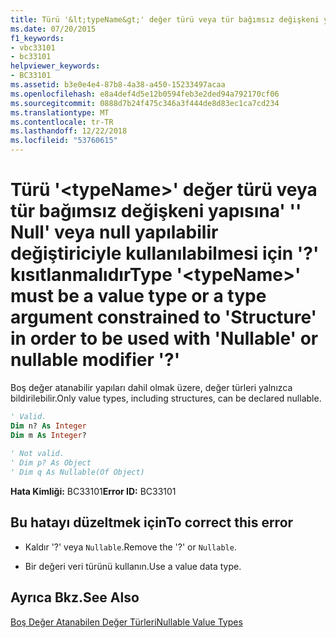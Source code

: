 ```yaml
---
title: Türü '&lt;typeName&gt;' değer türü veya tür bağımsız değişkeni yapısına' '' Null' veya null yapılabilir değiştiriciyle kullanılabilmesi için '?' kısıtlanmalıdır
ms.date: 07/20/2015
f1_keywords:
- vbc33101
- bc33101
helpviewer_keywords:
- BC33101
ms.assetid: b3e0e4e4-87b8-4a38-a450-15233497acaa
ms.openlocfilehash: e8a4def4d5e12b0594feb3e2ded94a792170cf06
ms.sourcegitcommit: 0888d7b24f475c346a3f444de8d83ec1ca7cd234
ms.translationtype: MT
ms.contentlocale: tr-TR
ms.lasthandoff: 12/22/2018
ms.locfileid: "53760615"
---
```

# <a name="type-lttypenamegt-must-be-a-value-type-or-a-type-argument-constrained-to-structure-in-order-to-be-used-with-nullable-or-nullable-modifier-"></a><span data-ttu-id="eaa2f-102">Türü '&lt;typeName&gt;' değer türü veya tür bağımsız değişkeni yapısına' '' Null' veya null yapılabilir değiştiriciyle kullanılabilmesi için '?' kısıtlanmalıdır</span><span class="sxs-lookup"><span data-stu-id="eaa2f-102">Type '&lt;typeName&gt;' must be a value type or a type argument constrained to 'Structure' in order to be used with 'Nullable' or nullable modifier '?'</span></span>
<span data-ttu-id="eaa2f-103">Boş değer atanabilir yapıları dahil olmak üzere, değer türleri yalnızca bildirilebilir.</span><span class="sxs-lookup"><span data-stu-id="eaa2f-103">Only value types, including structures, can be declared nullable.</span></span>  
  
```vb  
' Valid.  
Dim n? As Integer  
Dim m As Integer?  
  
' Not valid.  
' Dim p? As Object  
' Dim q As Nullable(Of Object)  
```  
  
 <span data-ttu-id="eaa2f-104">**Hata Kimliği:** BC33101</span><span class="sxs-lookup"><span data-stu-id="eaa2f-104">**Error ID:** BC33101</span></span>  
  
## <a name="to-correct-this-error"></a><span data-ttu-id="eaa2f-105">Bu hatayı düzeltmek için</span><span class="sxs-lookup"><span data-stu-id="eaa2f-105">To correct this error</span></span>  
  
-   <span data-ttu-id="eaa2f-106">Kaldır '?' veya `Nullable`.</span><span class="sxs-lookup"><span data-stu-id="eaa2f-106">Remove the '?' or `Nullable`.</span></span>  
  
-   <span data-ttu-id="eaa2f-107">Bir değeri veri türünü kullanın.</span><span class="sxs-lookup"><span data-stu-id="eaa2f-107">Use a value data type.</span></span>  
  
## <a name="see-also"></a><span data-ttu-id="eaa2f-108">Ayrıca Bkz.</span><span class="sxs-lookup"><span data-stu-id="eaa2f-108">See Also</span></span>  
 [<span data-ttu-id="eaa2f-109">Boş Değer Atanabilen Değer Türleri</span><span class="sxs-lookup"><span data-stu-id="eaa2f-109">Nullable Value Types</span></span>](../../visual-basic/programming-guide/language-features/data-types/nullable-value-types.md)
